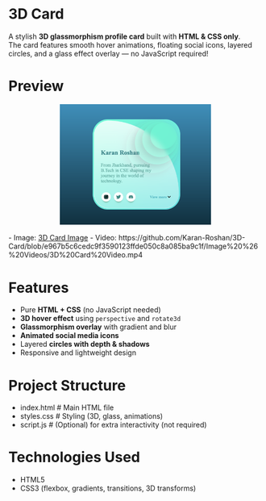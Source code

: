 # 3D Card
A stylish **3D glassmorphism profile card** built with **HTML & CSS only**.  
The card features smooth hover animations, floating social icons, layered circles, and a glass effect overlay — no JavaScript required!

# Preview
<p align="center">
  <img src="https://github.com/Karan-Roshan/3D-Card/blob/e967b5c6cedc9f3590123ffde050c8a085ba9c1f/Image%20%26%20Videos/3D%20Card%20Image.png" 
       alt="3D Profile Card" 
       width="300">
</p>
- Image: <a href="https://github.com/Karan-Roshan/3D-Card/blob/e967b5c6cedc9f3590123ffde050c8a085ba9c1f/Image%20%26%20Videos/3D%20Card%20Image.png"> 3D Card Image</a>
- Video: https://github.com/Karan-Roshan/3D-Card/blob/e967b5c6cedc9f3590123ffde050c8a085ba9c1f/Image%20%26%20Videos/3D%20Card%20Video.mp4

# Features
- Pure **HTML + CSS** (no JavaScript needed)
- **3D hover effect** using `perspective` and `rotate3d`
- **Glassmorphism overlay** with gradient and blur
- **Animated social media icons**
- Layered **circles with depth & shadows**
- Responsive and lightweight design


# Project Structure
- index.html     # Main HTML file
- styles.css     # Styling (3D, glass, animations)
- script.js      # (Optional) for extra interactivity (not required)


# Technologies Used
- HTML5
- CSS3 (flexbox, gradients, transitions, 3D transforms)
